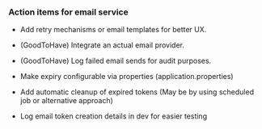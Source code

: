 
### Action items for email service
* Add retry mechanisms or email templates for better UX.
* (GoodToHave) Integrate an actual email provider.
* (GoodToHave) Log failed email sends for audit purposes.

* Make expiry configurable via properties (application.properties)
* Add automatic cleanup of expired tokens (May be by using scheduled job or alternative approach)
* Log email token creation details in dev for easier testing